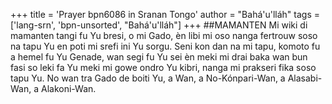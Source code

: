 +++
title = 'Prayer bpn6086 in Sranan Tongo'
author = "Bahá'u'lláh"
tags = ['lang-srn', 'bpn-unsorted', "Bahá'u'lláh"]
+++
##MAMANTEN 
Mi wiki di mamanten tangi fu Yu bresi, o mi Gado, èn libi mi oso nanga fertrouw soso na tapu Yu en poti mi srefi ini Yu sorgu. Seni kon dan na mi tapu, 
komoto fu a hemel fu Yu Genade, wan segi fu Yu sei èn meki mi drai baka wan bun fasi so leki fa Yu meki mi gowe ondro Yu kibri, nanga mi prakseri fika soso tapu Yu. 
No wan tra Gado de boiti Yu, a Wan, a No-Kónpari-Wan, a Alasabi-Wan, 
a Alakoni-Wan.
